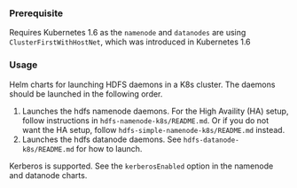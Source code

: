 ### Prerequisite

Requires Kubernetes 1.6 as the `namenode` and `datanodes` are using `ClusterFirstWithHostNet`, which was introduced in Kubernetes 1.6

### Usage

Helm charts for launching HDFS daemons in a K8s cluster.
The daemons should be launched in the following order.

  1. Launches the hdfs namenode daemons. For the High Availity (HA)
     setup, follow instructions in `hdfs-namenode-k8s/README.md`. Or if you do
     not want the HA setup, follow `hdfs-simple-namenode-k8s/README.md` instead.
  2. Launches the hdfs datanode daemons. See `hdfs-datanode-k8s/README.md`
     for how to launch.

Kerberos is supported. See the `kerberosEnabled` option in the namenode and
datanode charts.
